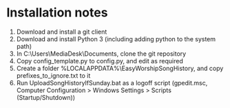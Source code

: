 # Installation notes

1. Download and install a git client
2. Download and install Python 3 (including adding python to the system path)
3. In C:\Users\MediaDesk\Documents, clone the git repository
4. Copy config_template.py to config.py, and edit as required
5. Create a folder %LOCALAPPDATA%\EasyWorshipSongHistory, and copy prefixes_to_ignore.txt to it
6. Run UploadSongHistoryIfSunday.bat as a logoff script (gpedit.msc, Computer Configuration > Windows Settings > Scripts (Startup/Shutdown))
